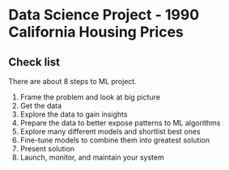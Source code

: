 # Data Science Project - 1990 California Housing Prices

## Check list

There are about 8 steps to ML project.
1. Frame the problem and look at big picture
2. Get the data
3. Explore the data to gain insights
4. Prepare the data to better expose patterns to ML algorithms
5. Explore many different models and shortlist best ones
6. Fine-tune models to combine them into greatest solution
7. Present solution
8. Launch, monitor, and maintain your system